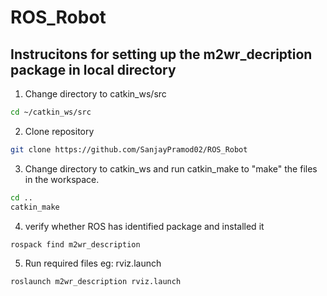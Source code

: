 # ROS_Robot
## Instrucitons for setting up the m2wr_decription package in local directory
1. Change directory to catkin_ws/src
```bash
cd ~/catkin_ws/src
```
2. Clone repository
```bash
git clone https://github.com/SanjayPramod02/ROS_Robot
```
3. Change directory to catkin_ws and run catkin_make to "make" the files in the workspace.
```bash
cd ..
catkin_make
```
4. verify whether ROS has identified package and installed it
```bash
rospack find m2wr_description
```
5. Run required files eg: rviz.launch
```bash
roslaunch m2wr_description rviz.launch
```



